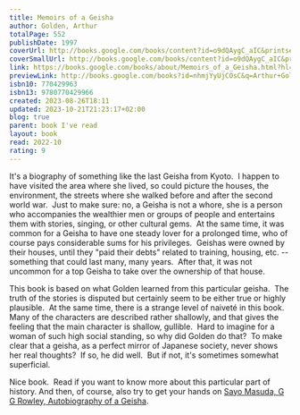 ```yaml
---
title: Memoirs of a Geisha
author: Golden, Arthur
totalPage: 552
publishDate: 1997
coverUrl: http://books.google.com/books/content?id=o9dQAygC_aIC&printsec=frontcover&img=1&zoom=1&source=gbs_api
coverSmallUrl: http://books.google.com/books/content?id=o9dQAygC_aIC&printsec=frontcover&img=1&zoom=5&source=gbs_api
link: https://books.google.com/books/about/Memoirs_of_a_Geisha.html?hl=&id=nhmjYyUjCOsC
previewLink: http://books.google.com/books?id=nhmjYyUjCOsC&q=Arthur+Golden,+Memoirs+of+a+Geisha&dq=Arthur+Golden,+Memoirs+of+a+Geisha&hl=&as_pt=BOOKS&cd=2&source=gbs_api
isbn10: 770429963
isbn13: 9780770429966
created: 2023-08-26T18:11
updated: 2023-10-21T21:23:17+02:00
blog: true
parent: book I've read
layout: book
read: 2022-10
rating: 9
---
```

  
It's a biography of something like the last Geisha from Kyoto.  I happen to have visited the area where she lived, so could picture the houses, the environment, the streets where she walked before and after the second world war.  Just to make sure: no, a Geisha is not a whore, she is a person who accompanies the wealthier men or groups of people and entertains them with stories, singing, or other cultural gems.  At the same time, it was common for a Geisha to have one steady lover for a prolonged time, who of course pays considerable sums for his privileges.  Geishas were owned by their houses, until they "paid their debts" related to training, housing, etc. -- something that could last many, many years.  After that, it was not uncommon for a top Geisha to take over the ownership of that house.    
  
This book is based on what Golden learned from this particular geisha.  The truth of the stories is disputed but certainly seem to be either true or highly plausible.  At the same time, there is a strange level of naiveté in this book.  Many of the characters are described rather shallowly, and that gives the feeling that the main character is shallow, gullible.  Hard to imagine for a woman of such high social standing, so why did Golden do that?  To make clear that a geisha, as a perfect mirror of Japanese society, never shows her real thoughts?  If so, he did well.  But if not, it's sometimes somewhat superficial.    
  
Nice book.  Read if you want to know more about this particular part of history.  And then, of course, also try to get your hands on [Sayo Masuda, G G Rowley, Autobiography of a Geisha](./Sayo%20Masuda,%20G%20G%20Rowley,%20Autobiography%20of%20a%20Geisha.md).